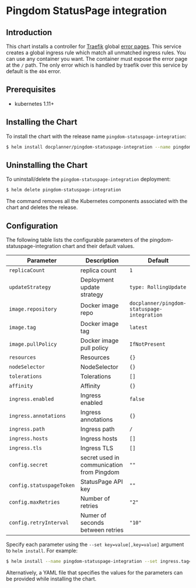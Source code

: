 # Pingdom StatusPage integration

## Introduction

This chart installs a controller for [Traefik](https://traefik.io/) global [error pages](https://docs.traefik.io/configuration/backends/kubernetes/#global-default-backend-ingresses). This service creates a global ingress rule which match all unmatched ingress rules. You can use any container you want. The container must expose the error page at the `/` path. The only error which is handled by traefik over this service by default is the `404` error.


## Prerequisites

-  kubernetes 1.11+

## Installing the Chart

To install the chart with the release name `pingdom-statuspage-integration`:

```bash
$ helm install docplanner/pingdom-statuspage-integration --name pingdom-statuspage-integration --values=my-values.yaml
```

## Uninstalling the Chart

To uninstall/delete the `pingdom-statuspage-integration` deployment:

```bash
$ helm delete pingdom-statuspage-integration
```

The command removes all the Kubernetes components associated with the chart and deletes the release.

## Configuration

The following table lists the configurable parameters of the pingdom-statuspage-integration chart and their default values.

| Parameter                                  | Description                               | Default                            |
| ------------------------------------------ | ----------------------------------------- | ---------------------------------- |
| `replicaCount` | replica count | `1`|
| `updateStrategy` | Deployment update strategy | `type: RollingUpdate` |
| `image.repository` | Docker image repo | `docplanner/pingdom-statuspage-integration`|
| `image.tag` | Docker image tag | `latest`|
| `image.pullPolicy` | Docker image pull policy| `IfNotPresent`|
| `resources` | Resources | `{}`|
| `nodeSelector` | NodeSelector | `{}`|
| `tolerations` | Tolerations | `[]`|
| `affinity` | Affinity | `{}`|
| `ingress.enabled` | Ingress enabled | `false` |
| `ingress.annotations` | Ingress annotations | `{}` |
| `ingress.path` | Ingress path | `/` |
| `ingress.hosts` | Ingress hosts | `[]` |
| `ingress.tls` | Ingress TLS | `[]` |
| `config.secret` | secret used in communication from Pingdom | `""` |
| `config.statuspageToken` | StatusPage API key | `""` |
| `config.maxRetries` | Number of retries | `"2"` |
| `config.retryInterval` | Numer of seconds between retries | `"10"` |

Specify each parameter using the `--set key=value[,key=value]` argument to `helm install`. For example:

```bash
$ helm install --name pingdom-statuspage-integration --set ingress.tag=v1.0.0 docplanner/pingdom-statuspage-integration
```

Alternatively, a YAML file that specifies the values for the parameters can be provided while installing the chart.